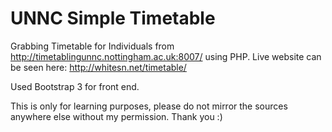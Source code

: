 # UNNC Simple Timetable
Grabbing Timetable for Individuals from http://timetablingunnc.nottingham.ac.uk:8007/ using PHP.
Live website can be seen here: http://whitesn.net/timetable/

Used Bootstrap 3 for front end.

This is only for learning purposes, please do not mirror the sources anywhere else without my permission.
Thank you :)
